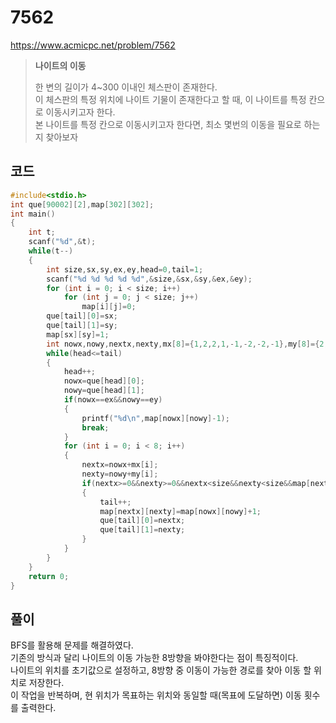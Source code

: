 # 7562
https://www.acmicpc.net/problem/7562
> **<p>나이트의 이동</p>**
> 한 변의 길이가 4~300 이내인 체스판이 존재한다.<br>
> 이 체스판의 특정 위치에 나이트 기물이 존재한다고 할 때, 이 나이트를 특정 칸으로 이동시키고자 한다.<br>
> 본 나이트를 특정 칸으로 이동시키고자 한다면, 최소 몇번의 이동을 필요로 하는지 찾아보자<br>

## 코드
```c
#include<stdio.h>
int que[90002][2],map[302][302];
int main()
{
    int t;
    scanf("%d",&t);
    while(t--)
    {
        int size,sx,sy,ex,ey,head=0,tail=1;
        scanf("%d %d %d %d %d",&size,&sx,&sy,&ex,&ey);
        for (int i = 0; i < size; i++)
            for (int j = 0; j < size; j++)
                map[i][j]=0;
        que[tail][0]=sx;
        que[tail][1]=sy;
        map[sx][sy]=1;
        int nowx,nowy,nextx,nexty,mx[8]={1,2,2,1,-1,-2,-2,-1},my[8]={2,1,-1,-2,-2,-1,1,2};
        while(head<=tail)
        {
            head++;
            nowx=que[head][0];
            nowy=que[head][1];   
            if(nowx==ex&&nowy==ey)
            {
                printf("%d\n",map[nowx][nowy]-1);
                break;
            }
            for (int i = 0; i < 8; i++)
            {
                nextx=nowx+mx[i];
                nexty=nowy+my[i];
                if(nextx>=0&&nexty>=0&&nextx<size&&nexty<size&&map[nextx][nexty]==0)
                {
                    tail++;
                    map[nextx][nexty]=map[nowx][nowy]+1;
                    que[tail][0]=nextx;
                    que[tail][1]=nexty;
                }
            }
        }
    }
    return 0;
}
```

## 풀이
BFS를 활용해 문제를 해결하였다.<br>
기존의 방식과 달리 나이트의 이동 가능한 8방향을 봐야한다는 점이 특징적이다.<br>
나이트의 위치를 초기값으로 설정하고, 8방향 중 이동이 가능한 경로를 찾아 이동 할 위치로 저장한다.<br>
이 작업을 반복하며, 현 위치가 목표하는 위치와 동일할 때(목표에 도달하면) 이동 횟수를 출력한다.<br>